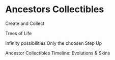 # Ancestors Collectibles
Create and Collect

Trees of Life

Infinity possibilities
Only the choosen Step Up

Ancestor Collectibles Timeline: Evolutions & Skins
